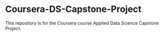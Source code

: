 # Coursera-DS-Capstone-Project
This repository is for the Coursera course Applied Data Science Capstone Project.
